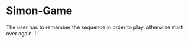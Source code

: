 # Simon-Game

 The user has to remember the sequence in order to play, otherwise start over again..!!
